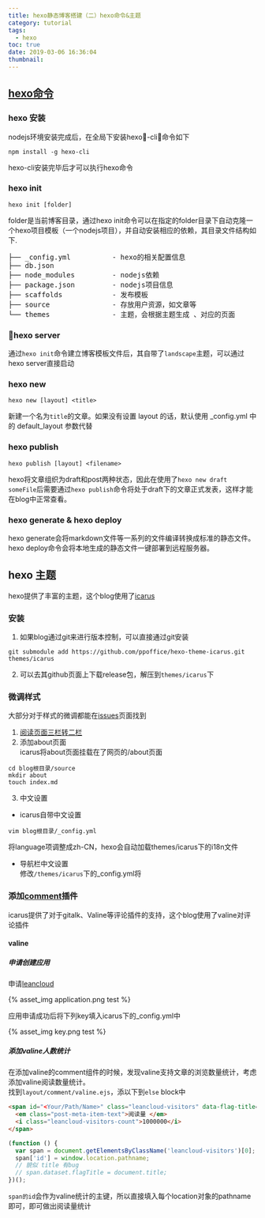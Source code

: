 ```yaml
---
title: hexo静态博客搭建（二）hexo命令&主题
category: tutorial
tags:
  - hexo
toc: true
date: 2019-03-06 16:36:04
thumbnail:
---
```



## [hexo命令](https://hexo.io/zh-cn/docs/commands)

### hexo 安装

nodejs环境安装完成后，在全局下安装hexo-cli，命令如下

```
npm install -g hexo-cli
```

hexo-cli安装完毕后才可以执行hexo命令

### hexo init

```
hexo init [folder]
```
folder是当前博客目录，通过hexo init命令可以在指定的folder目录下自动克隆一个hexo项目模板（一个nodejs项目），并自动安装相应的依赖，其目录文件结构如下.

<pre>
├── _config.yml          - hexo的相关配置信息
├── db.json
├── node_modules         - nodejs依赖
├── package.json         - nodejs项目信息
├── scaffolds            - 发布模板
├── source               - 存放用户资源，如文章等
└── themes               - 主题，会根据主题生成 、对应的页面
</pre>

### hexo server

通过`hexo init`命令建立博客模板文件后，其自带了`landscape`主题，可以通过hexo server直接启动

### hexo new

```
hexo new [layout] <title>
```
新建一个名为`title`的文章。如果没有设置 layout 的话，默认使用 _config.yml 中的 default_layout 参数代替

### hexo publish

```
hexo publish [layout] <filename>
```
hexo将文章组织为draft和post两种状态，因此在使用了`hexo new draft someFile`后需要通过`hexo publish`命令将处于draft下的文章正式发表，这样才能在blog中正常查看。

### hexo generate & hexo deploy

hexo generate会将markdown文件等一系列的文件编译转换成标准的静态文件。
hexo deploy命令会将本地生成的静态文件一键部署到远程服务器。

## hexo 主题

hexo提供了丰富的主题，这个blog使用了[icarus](https://github.com/ppoffice/hexo-theme-icarus)

### 安装
1. 如果blog通过git来进行版本控制，可以直接通过git安装
```
git submodule add https://github.com/ppoffice/hexo-theme-icarus.git themes/icarus
```
2. 可以去其github页面上下载release包，解压到`themes/icarus`下
  
### 微调样式
大部分对于样式的微调都能在[issues](https://github.com/ppoffice/hexo-theme-icarus/issues)页面找到
1. [阅读页面三栏转二栏](https://github.com/ppoffice/hexo-theme-icarus/issues/379)
2. 添加about页面<br/>
icarus将about页面挂载在了网页的/about页面
```
cd blog根目录/source
mkdir about
touch index.md
```
3. 中文设置
- icarus自带中文设置
```
vim blog根目录/_config.yml
```
将language项调整成zh-CN，hexo会自动加载themes/icarus下的i18n文件
- 导航栏中文设置<br/>
修改`/themes/icarus`下的_config.yml将

### 添加[comment](https://blog.zhangruipeng.me/hexo-theme-icarus/categories/Plugins/Comment/)插件
icarus提供了对于gitalk、Valine等评论插件的支持，这个blog使用了valine对评论插件

#### valine

##### 申请创建应用

申请[leancloud](http://www.leancloud.cn)

{% asset_img application.png test %}

应用申请成功后将下列key填入icarus下的_config.yml中

{% asset_img key.png test %}

##### 添加valine人数统计

在添加valine的comment组件的时候，发现valine支持文章的浏览数量统计，考虑添加valine阅读数量统计。<br/>
找到`layout/comment/valine.ejs`，添以下到`else` block中
```html
<span id="<Your/Path/Name>" class="leancloud-visitors" data-flag-title="Your Article Title">
  <em class="post-meta-item-text">阅读量 </em>
  <i class="leancloud-visitors-count">1000000</i>
</span>
```

```js
(function () {
  var span = document.getElementsByClassName('leancloud-visitors')[0];
  span['id'] = window.location.pathname;
  // 貌似 title 有bug
  // span.dataset.flagTitle = document.title;
})();
```

`span的id`会作为valine统计的主键，所以直接填入每个location对象的pathname即可，即可做出阅读量统计